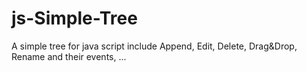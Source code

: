 # js-Simple-Tree
A simple tree for java script include Append, Edit, Delete, Drag&amp;Drop, Rename and their events, ...
